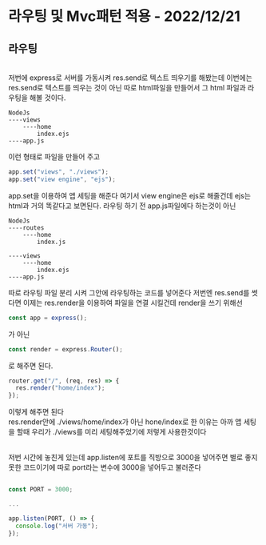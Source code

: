 # 라우팅 및 Mvc패턴 적용 - 2022/12/21

## 라우팅

<br>
저번에 express로 서버를 가동시켜 res.send로 텍스트 띄우기를 해봤는데
이번에는 res.send로 텍스트를 띄우는 것이 아닌 따로 html파일을 만들어서 그 html 파일과 라우팅을 해볼 것이다.

```
NodeJs
----views
    ----home
        index.ejs
----app.js
```

이런 형태로 파일을 만들어 주고

```js
app.set("views", "./views");
app.set("view engine", "ejs");
```

app.set을 이용하여 앱 세팅을 해준다 여기서 view engine은 ejs로 해줄건데 ejs는 html과 거의 똑같다고 보면된다.
라우팅 하기 전 app.js파일에다 하는것이 아닌

```
NodeJs
----routes
    ----home
        index.js

----views
    ----home
        index.ejs
----app.js
```

따로 라우팅 파일 분리 시켜 그안에 라우팅하는 코드를 넣어준다
저번엔 res.send를 썻다면 이제는 res.render을 이용하여
파일을 연결 시킬건데 render을 쓰기 위해선

```js
const app = express();
```

가 아닌

```js
const render = express.Router();
```

로 해주면 된다.

```js
router.get("/", (req, res) => {
  res.render("home/index");
});
```

이렇게 해주면 된다<br>
res.render안에 ./views/home/index가 아닌 hone/index로 한 이유는 아까 앱 세팅을 할때 우리가 ./views를 미리 세팅해주었기에 저렇게 사용한것이다

<br>
저번 시간에 놓친게 있는데 app.listen에 포트를 직방으로 3000을 넣어주면 별로 좋지 못한 코드이기에 따로 port라는 변수에 3000을 넣어두고 불러준다

```js

const PORT = 3000;

...

app.listen(PORT, () => {
  console.log("서버 가동");
});

```
